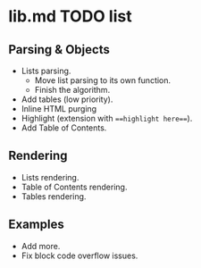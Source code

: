 # lib.md TODO list

## Parsing & Objects

- Lists parsing.
  - Move list parsing to its own function.
  - Finish the algorithm.
- Add tables (low priority).
- Inline HTML purging
- Highlight (extension with `==highlight here==`).
- Add Table of Contents.

## Rendering

- Lists rendering.
- Table of Contents rendering.
- Tables rendering.

## Examples

- Add more.
- Fix block code overflow issues.
